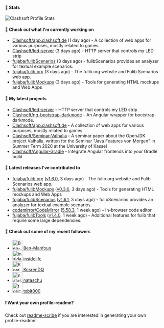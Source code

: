 #### 🔅 Stats

![Clashsoft Profile Stats](https://github-readme-stats.vercel.app/api?username=Clashsoft&show_icons=true&theme=dark&count_private=true&icon_color=0075ff)

#### 👷 Check out what I'm currently working on

- [Clashsoft/app.clashsoft.de](https://github.com/Clashsoft/app.clashsoft.de) (1 day ago) - A collection of web apps for various purposes, mostly related to games.
- [Clashsoft/led-server](https://github.com/Clashsoft/led-server) (3 days ago) - HTTP server that controls my LED strip
- [fujaba/fulibScenarios](https://github.com/fujaba/fulibScenarios) (3 days ago) - fulibScenarios provides an analyzer for textual example scenarios. 
- [fujaba/fulib.org](https://github.com/fujaba/fulib.org) (3 days ago) - The fulib.org website and Fulib Scenarios web app.
- [fujaba/fulibMockups](https://github.com/fujaba/fulibMockups) (3 days ago) - Tools for generating HTML mockups and Web Apps

#### 🌱 My latest projects

- [Clashsoft/led-server](https://github.com/Clashsoft/led-server) - HTTP server that controls my LED strip
- [Clashsoft/ng-bootstrap-darkmode](https://github.com/Clashsoft/ng-bootstrap-darkmode) - An Angular wrapper for bootstrap-darkmode.
- [Clashsoft/app.clashsoft.de](https://github.com/Clashsoft/app.clashsoft.de) - A collection of web apps for various purposes, mostly related to games.
- [Clashsoft/Seminar-Valhalla](https://github.com/Clashsoft/Seminar-Valhalla) - A seminar paper about the OpenJDK project Valhalla, written for the Seminar &#34;Java Features von Morgen&#34; in Summer Term 2020 at the University of Kassel
- [Clashsoft/Angular-Gradle](https://github.com/Clashsoft/Angular-Gradle) - Integrate Angular frontends into your Gradle build.

#### 🔭 Latest releases I've contributed to

- [fujaba/fulib.org](https://github.com/fujaba/fulib.org) ([v1.6.0](https://github.com/fujaba/fulib.org/releases/tag/v1.6.0), 3 days ago) - The fulib.org website and Fulib Scenarios web app.
- [fujaba/fulibMockups](https://github.com/fujaba/fulibMockups) ([v0.3.0](https://github.com/fujaba/fulibMockups/releases/tag/v0.3.0), 3 days ago) - Tools for generating HTML mockups and Web Apps
- [fujaba/fulibScenarios](https://github.com/fujaba/fulibScenarios) ([v1.6.1](https://github.com/fujaba/fulibScenarios/releases/tag/v1.6.1), 3 days ago) - fulibScenarios provides an analyzer for textual example scenarios. 
- [codemirror/CodeMirror](https://github.com/codemirror/CodeMirror) ([5.58.3](https://github.com/codemirror/CodeMirror/releases/tag/5.58.3), 1 week ago) - In-browser code editor
- [fujaba/fulibTools](https://github.com/fujaba/fulibTools) ([v1.4.0](https://github.com/fujaba/fulibTools/releases/tag/v1.4.0), 1 week ago) - Additional features for fulib that require some large dependencies.

#### 👯 Check out some of my recent followers

- [<img src="https://github.com/Ben-Manfouo.png?size=128" alt="Ben-Manfouo Profile Avatar" width="32"> Ben-Manfouo](https://github.com/Ben-Manfouo)
- [<img src="https://github.com/insidelife.png?size=128" alt="insidelife Profile Avatar" width="32"> insidelife](https://github.com/insidelife)
- [<img src="https://github.com/KosrenDQ.png?size=128" alt="KosrenDQ Profile Avatar" width="32"> KosrenDQ](https://github.com/KosrenDQ)
- [<img src="https://github.com/nataschu.png?size=128" alt="nataschu Profile Avatar" width="32"> nataschu](https://github.com/nataschu)
- [<img src="https://github.com/tobit800.png?size=128" alt="tobit800 Profile Avatar" width="32"> tobit800](https://github.com/tobit800)

#### ❗ Want your own profile-readme?
Check out [readme-scribe](https://github.com/muesli/readme-scribe) if you are interested in generating your own profile-readme!
